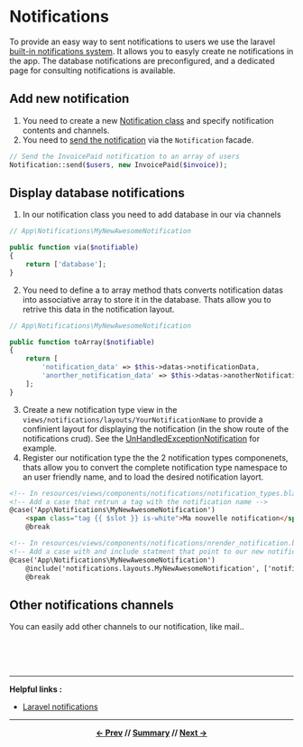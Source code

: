 # Notifications

To provide an easy way to sent notifications to users we use the laravel [built-in notifications system](https://laravel.com/docs/5.6/notifications).
It allows you to easyly create ne notifications in the app. The database notifications are preconfigured, and a dedicated page for consulting notifications is available.

## Add new notification

1. You need to create a new [Notification class](https://laravel.com/docs/5.6/notifications#creating-notifications) and specify notification contents and channels.
2. You need to [send the notification](https://laravel.com/docs/5.6/notifications#sending-notifications) via the `Notification` facade.
```php
// Send the InvoicePaid notification to an array of users
Notification::send($users, new InvoicePaid($invoice));
```

## Display database notifications
1. In our notification class you need to add database in our via channels
```php
// App\Notifications\MyNewAwesomeNotification

public function via($notifiable)
{
    return ['database'];
}
```
2. You need to define a to array method thats converts notification datas into associative array to store it in the database. Thats allow you to retrive this data in the notification layout.
```php
// App\Notifications\MyNewAwesomeNotification

public function toArray($notifiable)
{
    return [
        'notification_data' => $this->datas->notificationData,
        'anorther_notification_data' => $this->datas->anotherNotificationData,
    ];
}
```
3. Create a new notification type view in the `views/notifications/layouts/YourNotificationName` to provide a confinient layout for displaying the notification (in the show route of the notifications crud). See the [UnHandledExceptionNotification](../../resources/views/notifications/layouts/UnHandledExceptionNotification.blade.php) for example.
4. Register our notification type the the 2 notification types componenets, thats allow you to convert the complete notification type namespace to an user friendly name, and to load the desired notification layort.
```html
<!-- In resources/views/components/notifications/notification_types.blade.php -->
<!-- Add a case that retrun a tag with the notification name -->
@case('App\Notifications\MyNewAwesomeNotification')
    <span class="tag {{ $slot }} is-white">Ma nouvelle notification</span>
    @break

<!-- In resources/views/components/notifications/nrender_notification.blade.php -->
<!-- Add a case with and include statment that point to our new notification layout -->
@case('App\Notifications\MyNewAwesomeNotification')
    @include('notifications.layouts.MyNewAwesomeNotification', ['notification' => $notification])
    @break
```

## Other notifications channels

You can easily add other channels to our notification, like mail..


<br>
<br>
<br>
<hr>

**Helpful links :**

* [Laravel notifications](https://laravel.com/docs/5.6/notifications)

<hr>
<div align="center">

**[<- Prev](7_filterSystem.md) // [Summary](../README.md) // [Next ->](9_notifications.md)**

</div>

